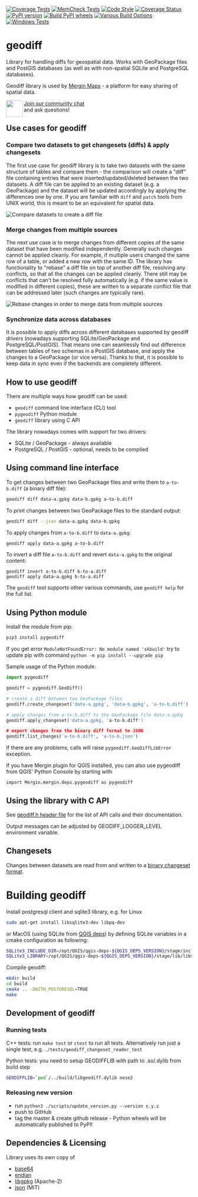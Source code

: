 [![Coverage Tests](https://github.com/MerginMaps/geodiff/workflows/Coverage%20Tests/badge.svg)](https://github.com/MerginMaps/geodiff/actions?query=workflow%3A%22Coverage+Tests%22)
[![MemCheck Tests](https://github.com/MerginMaps/geodiff/workflows/MemCheck%20Tests/badge.svg)](https://github.com/MerginMaps/geodiff/actions?query=workflow%3A%22MemCheck+Tests%22)
[![Code Style](https://github.com/MerginMaps/geodiff/workflows/Code%20Layout/badge.svg)](https://github.com/MerginMaps/geodiff/actions?query=workflow%3A%22Code+Layout%22)
[![Coverage Status](https://coveralls.io/repos/github/MerginMaps/geodiff/badge.svg?branch=master)](https://coveralls.io/github/MerginMaps/geodiff?branch=master)
[![PyPI version](https://badge.fury.io/py/pygeodiff.svg)](https://badge.fury.io/py/pygeodiff)
[![Build PyPI wheels](https://github.com/MerginMaps/geodiff/actions/workflows/python_packages.yml/badge.svg)](https://github.com/MerginMaps/geodiff/actions/workflows/python_packages.yml)
[![Various Build Options](https://github.com/MerginMaps/geodiff/actions/workflows/build_options_test.yml/badge.svg)](https://github.com/MerginMaps/geodiff/actions/workflows/build_options_test.yml)
[![Windows Tests](https://github.com/MerginMaps/geodiff/actions/workflows/win_tests.yml/badge.svg)](https://github.com/MerginMaps/geodiff/actions/workflows/win_tests.yml)

# geodiff

Library for handling diffs for geospatial data. Works with GeoPackage files and PostGIS databases (as well as with non-spatial SQLite and PostgreSQL databases).

Geodiff library is used by [Mergin Maps](https://merginmaps.com/) - a platform for easy sharing of spatial data.

<div><img align="left" width="45" height="45" src="https://raw.githubusercontent.com/MerginMaps/docs/main/src/.vuepress/public/slack.svg"><a href="https://merginmaps.com/community/join">Join our community chat</a><br/>and ask questions!</div>

## Use cases for geodiff


### Compare two datasets to get changesets (diffs) & apply changesets

The first use case for geodiff library is to take two datasets with the same structure of tables and compare them - the comparison will create a "diff" file containing entries that were inserted/updated/deleted between the two datasets. A diff file can be applied to an existing dataset (e.g. a GeoPackage) and the dataset will be updated accordingly by applying the differences one by one. If you are familiar with `diff` and `patch` tools from UNIX world, this is meant to be an equivalent for spatial data.

![Compare datasets to create a diff file](docs/img/geodiff-diff.png)

### Merge changes from multiple sources

The next use case is to merge changes from different copies of the same dataset that have been modified independently. Generally such changes cannot be applied cleanly. For example, if multiple users changed the same row of a table, or added a new row with the same ID. The library has functionality to "rebase" a diff file on top of another diff file, resolving any conflicts, so that all the changes can be applied cleanly. There still may be conflicts that can't be resolved fully automatically (e.g. if the same value is modified in different copies), these are written to a separate conflict file that can be addressed later (such changes are typically rare).

![Rebase changes in order to merge data from multiple sources](docs/img/geodiff-rebase.png)

### Synchronize data across databases

It is possible to apply diffs across different databases supported by geodiff drivers (nowadays supporting SQLite/GeoPackage and PostgreSQL/PostGIS). That means one can seamlessly find out difference between tables of two schemas in a PostGIS database, and apply the changes to a GeoPackage (or vice versa). Thanks to that, it is possible to keep data in sync even if the backends are completely different.

## How to use geodiff

There are multiple ways how geodiff can be used:

- `geodiff` command line interface (CLI) tool
- `pygeodiff` Python module
- `geodiff` library using C API

The library nowadays comes with support for two drivers:
- SQLite / GeoPackage - always available
- PostgreSQL / PostGIS - optional, needs to be compiled


## Using command line interface

To get changes between two GeoPackage files and write them to `a-to-b.diff` (a binary diff file):
```bash
geodiff diff data-a.gpkg data-b.gpkg a-to-b.diff
```

To print changes between two GeoPackage files to the standard output:
```bash
geodiff diff --json data-a.gpkg data-b.gpkg
```

To apply changes from `a-to-b.diff` to `data-a.gpkg`:
```bash
geodiff apply data-a.gpkg a-to-b.diff
```

To invert a diff file `a-to-b.diff` and revert `data-a.gpkg` to the original content:
```base
geodiff invert a-to-b.diff b-to-a.diff
geodiff apply data-a.gpkg b-to-a.diff
```

The `geodiff` tool supports other various commands, use `geodiff help` for the full list.

## Using Python module

Install the module from pip:
```bash
pip3 install pygeodiff
```

If you get error `ModuleNotFoundError: No module named 'skbuild'` try to update pip with command
`python -m pip install --upgrade pip`

Sample usage of the Python module:

```python
import pygeodiff

geodiff = pygeodiff.GeoDiff()

# create a diff between two GeoPackage files
geodiff.create_changeset('data-a.gpkg', 'data-b.gpkg', 'a-to-b.diff')

# apply changes from a-to-b.diff to the GeoPackage file data-a.gpkg
geodiff.apply_changeset('data-a.gpkg, 'a-to-b.diff')

# export changes from the binary diff format to JSON
geodiff.list_changes('a-to-b.diff', 'a-to-b.json')
```

If there are any problems, calls will raise `pygeodiff.GeoDiffLibError` exception.

If you have Mergin plugin for QGIS installed, you can also use pygeodiff from QGIS' Python Console by starting with

```
import Mergin.mergin.deps.pygeodiff as pygeodiff
```


## Using the library with C API

See [geodiff.h header file](https://github.com/MerginMaps/geodiff/blob/master/geodiff/src/geodiff.h) for the list of API calls and their documentation.

Output messages can be adjusted by GEODIFF_LOGGER_LEVEL environment variable.

## Changesets

Changes between datasets are read from and written to a [binary changeset format](docs/changeset-format.md).

# Building geodiff

Install postgresql client and sqlite3 library, e.g. for Linux
```bash
sudo apt-get install libsqlite3-dev libpq-dev
```
or MacOS (using SQLite from [QGIS deps](https://qgis.org/downloads/macos/deps/)) by defining SQLite variables in
a cmake configuration as following:
```bash
SQLite3_INCLUDE_DIR=/opt/QGIS/qgis-deps-${QGIS_DEPS_VERSION}/stage/include
SQLite3_LIBRARY=/opt/QGIS/qgis-deps-${QGIS_DEPS_VERSION}/stage/lib/libsqlite3.dylib
```

Compile geodiff:
```bash
mkdir build
cd build
cmake .. -DWITH_POSTGRESQL=TRUE
make
```

## Development of geodiff

### Running tests

C++ tests: run `make test` or `ctest` to run all tests. Alternatively run just a single test, e.g. `./tests/geodiff_changeset_reader_test`

Python tests: you need to setup GEODIFFLIB with path to .so/.dylib from build step
```bash
GEODIFFLIB=`pwd`/../build/libgeodiff.dylib nose2
```

### Releasing new version

- run `python3 ./scripts/update_version.py --version x.y.z`
- push to GitHub
- tag the master & create github release - Python wheels will be automatically published to PyPI!

## Dependencies & Licensing

Library uses its own copy of
 - [base64](geodiff/src/3rdparty/base64utils.cpp)
 - [endian](geodiff/src/3rdparty/portableendian.h)
 - [libgpkg](https://github.com/luciad/libgpkg) (Apache-2)
 - [json](https://github.com/nlohmann/json) (MIT)
